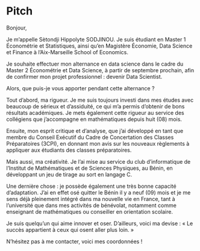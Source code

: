 # Pitch

Bonjour,

Je m’appelle Sètondji Hippolyte SODJINOU. Je suis étudiant en Master 1 Économétrie et Statistiques, ainsi qu’en Magistère Économie, Data Science et Finance à l’Aix-Marseille School of Economics.

Je souhaite effectuer mon alternance en data science dans le cadre du Master 2 Économétrie et Data Science, à partir de septembre prochain, afin de confirmer mon projet professionnel : devenir Data Scientist.

Alors, que puis-je vous apporter pendant cette alternance ?

Tout d’abord, ma rigueur. Je me suis toujours investi dans mes études avec beaucoup de sérieux et d’assiduité, ce qui m’a permis d’obtenir de bons résultats académiques. Je mets également cette rigueur au service des collégiens que j’accompagne en mathématiques depuis huit (08) mois.

Ensuite, mon esprit critique et d’analyse, que j’ai développé en tant que membre du Conseil Exécutif du Cadre de Concertation des Classes Préparatoires (3CPI), en donnant mon avis sur les nouveaux règlements à appliquer aux étudiants des classes préparatoires.

Mais aussi, ma créativité. Je l’ai mise au service du club d’informatique de l’Institut de Mathématiques et de Sciences Physiques, au Bénin, en développant un jeu de tirage au sort en langage C.

Une dernière chose : je possède également une très bonne capacité d’adaptation. J’ai en effet osé quitter le Bénin il y a neuf (09) mois et je me sens déjà pleinement intégré dans ma nouvelle vie en France, tant à l’université que dans mes activités de bénévolat, notamment comme enseignant de mathématiques ou conseiller en orientation scolaire.

Je suis quelqu’un qui aime innover et oser. D’ailleurs, voici ma devise :
« Le succès appartient à ceux qui osent aller plus loin. »

N’hésitez pas à me contacter, voici mes coordonnées !